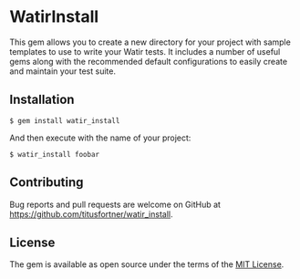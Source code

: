 # WatirInstall

This gem allows you to create a new directory for your project with sample templates
to use to write your Watir tests. It includes a number of useful gems along with 
the recommended default configurations to easily create and maintain your test suite.

## Installation

    $ gem install watir_install

And then execute with the name of your project:

    $ watir_install foobar

## Contributing

Bug reports and pull requests are welcome on GitHub at https://github.com/titusfortner/watir_install.


## License

The gem is available as open source under the terms of the [MIT License](http://opensource.org/licenses/MIT).

